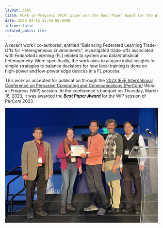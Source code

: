 ```yaml
---
layout: post
title: Work-in-Progress (WiP) paper won the Best Paper Award for the WiP session at the 2023 IEEE PerCom conference.
date: 2023-03-16 15:59:00-0400
inline: false
related_posts: true
---
```


A recent work I co-authored, entitled "Balancing Federated Learning Trade-Offs for Heterogeneous Environments",
investigated trade-offs associated with _Federated Learning_ (FL) related to system and data/statistical heterogeneity.
More specifically, the work aims to acquire initial insights for simple strategies to balance decisions for how local
training is done on high-power and low-power edge devices in a FL process.

This work as accepted for publication through the
[2023 IEEE International Conference on Pervasive Computing and Communications (PerCom)](https://percom.org/2023/)
_Work-in-Progress_ (WiP) session. At the conference's banquet on Thursday, March 16, 2023, it was awarded the
**_Best Paper Award_** for the WiP session of PerCom 2023.

<div class="text-center">
    <img src="/assets/img/percom-best-paper.jpeg" class="w-75 img-fluid data-zoomable">
</div>

